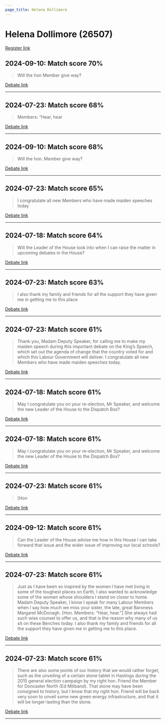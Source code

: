 ```yaml
---
page_title: Helena Dollimore
---
```


# Helena Dollimore  (26507)

[Register link](https://www.theyworkforyou.com/mp/26507/register)



## 2024-09-10: Match score 70%

>Will the hon Member give way?

[Debate link](https://www.theyworkforyou.com/debates/?id=2024-09-10a.730.1) 

---



## 2024-07-23: Match score 68%

>Members: “Hear, hear

[Debate link](https://www.theyworkforyou.com/debates/?id=2024-07-23d.618.1) 

---



## 2024-09-10: Match score 68%

>Will the hon. Member give way?

[Debate link](https://www.theyworkforyou.com/debates/?id=2024-09-10a.730.1) 

---



## 2024-07-23: Match score 65%

>I congratulate all new Members who have made maiden speeches today

[Debate link](https://www.theyworkforyou.com/debates/?id=2024-07-23d.618.1) 

---



## 2024-07-18: Match score 64%

>Will the Leader of the House look into when I can raise the matter in upcoming debates in the House?

[Debate link](https://www.theyworkforyou.com/debates/?id=2024-07-18f.173.1) 

---



## 2024-07-23: Match score 63%

>I also thank my family and friends for all the support they have given me in getting me to this place

[Debate link](https://www.theyworkforyou.com/debates/?id=2024-07-23d.618.1) 

---



## 2024-07-23: Match score 61%

>Thank you, Madam Deputy Speaker, for calling me to make my maiden speech during this important debate  on the King’s Speech, which set out the agenda of change that the country voted for and which this Labour Government will deliver. I congratulate all new Members who have made maiden speeches today.

[Debate link](https://www.theyworkforyou.com/debates/?id=2024-07-23d.618.1) 

---



## 2024-07-18: Match score 61%

>May I congratulate you on your re-election, Mr Speaker, and welcome the new Leader of the House to the Dispatch Box?

[Debate link](https://www.theyworkforyou.com/debates/?id=2024-07-18f.173.1) 

---



## 2024-07-18: Match score 61%

>May I congratulate you on your re-election, Mr Speaker, and welcome the new Leader of the House to the Dispatch Box?

[Debate link](https://www.theyworkforyou.com/debates/?id=2024-07-18f.173.1) 

---



## 2024-07-23: Match score 61%

>[Hon

[Debate link](https://www.theyworkforyou.com/debates/?id=2024-07-23d.618.1) 

---



## 2024-09-12: Match score 61%

>Can the Leader of the House advise me how in this House  I can take forward that issue and the wider issue of improving our local schools?

[Debate link](https://www.theyworkforyou.com/debates/?id=2024-09-12b.976.3) 

---



## 2024-07-23: Match score 61%

>Just as I have been so inspired by the women I have met living in some of the toughest places on Earth, I also wanted to acknowledge some of the women whose   shoulders I stand on closer to home. Madam Deputy Speaker, I know I speak for many Labour Members when I say how much we miss your sister, the late, great Baroness Margaret McDonagh. [Hon. Members: “Hear, hear.”] She always had such wise counsel to offer us, and that is the reason why many of us sit on these Benches today. I also thank my family and friends for all the support they have given me in getting me to this place.

[Debate link](https://www.theyworkforyou.com/debates/?id=2024-07-23d.618.1) 

---



## 2024-07-23: Match score 61%

>There are also some points of our history that we would rather forget, such as the unveiling of a certain stone tablet in Hastings during the 2015 general election campaign by my right hon. Friend the Member for Doncaster North (Ed Miliband). That stone may have been consigned to history, but I know that my right hon. Friend will be back very soon to unveil some new green energy infrastructure, and that it will be longer-lasting than the stone.

[Debate link](https://www.theyworkforyou.com/debates/?id=2024-07-23d.618.1) 

---

